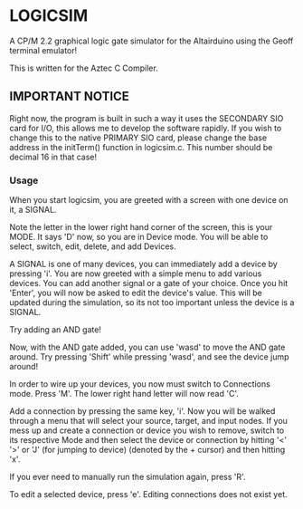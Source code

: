 # LOGICSIM
A CP/M 2.2 graphical logic gate simulator for the Altairduino using the Geoff terminal emulator!


This is written for the Aztec C Compiler.

## IMPORTANT NOTICE
Right now, the program is built in such a way it uses the SECONDARY SIO card for I/O, this allows me to develop the software rapidly. If you wish to change this to the native PRIMARY SIO card, please change the base address in the initTerm() function in logicsim.c. This number should be decimal 16 in that case!


### Usage

When you start logicsim, you are greeted with a screen with one device on it, a SIGNAL.

Note the letter in the lower right hand corner of the screen, this is your MODE. It says 'D' now, so you are in Device mode. You will be able to select, switch, edit, delete, and add Devices.

A SIGNAL is one of many devices, you can immediately add a device by pressing 'i'. You are now greeted with a simple menu to add various devices. You can add another signal or a gate of your choice. Once you hit 'Enter', you will now be asked to edit the device's value. This will be updated during the simulation, so its not too important unless the device is a SIGNAL.

Try adding an AND gate!

Now, with the AND gate added, you can use 'wasd' to move the AND gate around. Try pressing 'Shift' while pressing 'wasd', and see the device jump around!

In order to wire up your devices, you now must switch to Connections mode. Press 'M'. The lower right hand letter will now read 'C'.

Add a connection by pressing the same key, 'i'. Now you will be walked through a menu that will select your source, target, and input nodes. If you mess up and create a connection or device you wish to remove, switch to its respective Mode and then select the device or connection by hitting '<' '>' or 'J' (for jumping to device) (denoted by the + cursor) and then hitting 'x'.

If you ever need to manually run the simulation again, press 'R'.

To edit a selected device, press 'e'. Editing connections does not exist yet.
